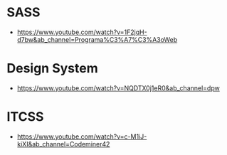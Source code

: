 # SASS

- https://www.youtube.com/watch?v=1F2jqH-d7bw&ab_channel=Programa%C3%A7%C3%A3oWeb

# Design System

- https://www.youtube.com/watch?v=NQDTX0j1eR0&ab_channel=dpw

# ITCSS

- https://www.youtube.com/watch?v=c-M1iJ-kiXI&ab_channel=Codeminer42
